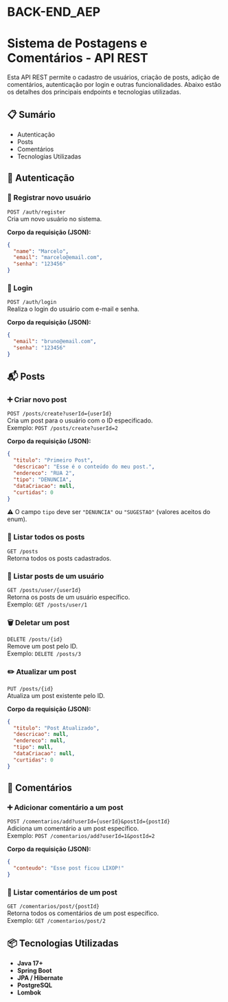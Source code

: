 # BACK-END_AEP
# Sistema de Postagens e Comentários - API REST

Esta API REST permite o cadastro de usuários, criação de posts, adição de comentários, autenticação por login e outras funcionalidades. Abaixo estão os detalhes dos principais endpoints e tecnologias utilizadas.

## 📋 Sumário

- Autenticação
- Posts
- Comentários
- Tecnologias Utilizadas

## 🔐 Autenticação

### 📝 Registrar novo usuário

`POST /auth/register`\
Cria um novo usuário no sistema.

**Corpo da requisição (JSON):**

```json
{
  "name": "Marcelo",
  "email": "marcelo@email.com",
  "senha": "123456"
}
```

### 🔑 Login

`POST /auth/login`\
Realiza o login do usuário com e-mail e senha.

**Corpo da requisição (JSON):**

```json
{
  "email": "bruno@email.com",
  "senha": "123456"
}
```

## 📬 Posts

### ➕ Criar novo post

`POST /posts/create?userId={userId}`\
Cria um post para o usuário com o ID especificado.\
Exemplo: `POST /posts/create?userId=2`

**Corpo da requisição (JSON):**

```json
{
  "titulo": "Primeiro Post",
  "descricao": "Esse é o conteúdo do meu post.",
  "endereco": "RUA 2",
  "tipo": "DENUNCIA",
  "dataCriacao": null,
  "curtidas": 0
}
```

⚠️ O campo `tipo` deve ser `"DENUNCIA"` ou `"SUGESTAO"` (valores aceitos do enum).

### 📌 Listar todos os posts

`GET /posts`\
Retorna todos os posts cadastrados.

### 👤 Listar posts de um usuário

`GET /posts/user/{userId}`\
Retorna os posts de um usuário específico.\
Exemplo: `GET /posts/user/1`

### 🗑️ Deletar um post

`DELETE /posts/{id}`\
Remove um post pelo ID.\
Exemplo: `DELETE /posts/3`

### ✏️ Atualizar um post

`PUT /posts/{id}`\
Atualiza um post existente pelo ID.

**Corpo da requisição (JSON):**

```json
{
  "titulo": "Post Atualizado",
  "descricao": null,
  "endereco": null,
  "tipo": null,
  "dataCriacao": null,
  "curtidas": 0
}
```

## 💬 Comentários

### ➕ Adicionar comentário a um post

`POST /comentarios/add?userId={userId}&postId={postId}`\
Adiciona um comentário a um post específico.\
Exemplo: `POST /comentarios/add?userId=1&postId=2`

**Corpo da requisição (JSON):**

```json
{
  "conteudo": "Esse post ficou LIXOP!"
}
```

### 📄 Listar comentários de um post

`GET /comentarios/post/{postId}`\
Retorna todos os comentários de um post específico.\
Exemplo: `GET /comentarios/post/2`

## 📦 Tecnologias Utilizadas

- **Java 17+**
- **Spring Boot**
- **JPA / Hibernate**
- **PostgreSQL**
- **Lombok**

